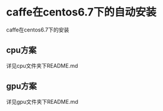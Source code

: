 # caffe在centos6.7下的自动安装
caffe在centos6.7下的安装

## cpu方案
详见cpu文件夹下README.md

## gpu方案
详见gpu文件夹下README.md

